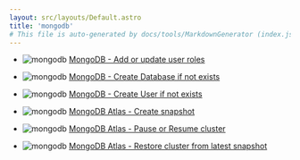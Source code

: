 ```yaml
---
layout: src/layouts/Default.astro
title: 'mongodb'
# This file is auto-generated by docs/tools/MarkdownGenerator (index.js)
---
```


<ul>

<li>

![mongodb](https://i.octopus.com/library/step-templates/mongodb.png) [MongoDB - Add or update user roles ](/mongodb/mongodb-add-or-update-user-roles-/)

</li>
        
<li>

![mongodb](https://i.octopus.com/library/step-templates/mongodb.png) [MongoDB - Create Database if not exists](/mongodb/mongodb-create-database-if-not-exists/)

</li>
        
<li>

![mongodb](https://i.octopus.com/library/step-templates/mongodb.png) [MongoDB - Create User if not exists](/mongodb/mongodb-create-user-if-not-exists/)

</li>
        
<li>

![mongodb](https://i.octopus.com/library/step-templates/mongodb.png) [MongoDB Atlas - Create snapshot](/mongodb/mongodb-atlas-create-snapshot/)

</li>
        
<li>

![mongodb](https://i.octopus.com/library/step-templates/mongodb.png) [MongoDB Atlas - Pause or Resume cluster](/mongodb/mongodb-atlas-pause-or-resume-cluster/)

</li>
        
<li>

![mongodb](https://i.octopus.com/library/step-templates/mongodb.png) [MongoDB Atlas - Restore cluster from latest snapshot](/mongodb/mongodb-atlas-restore-cluster-from-latest-snapshot/)

</li>
        
</ul>

